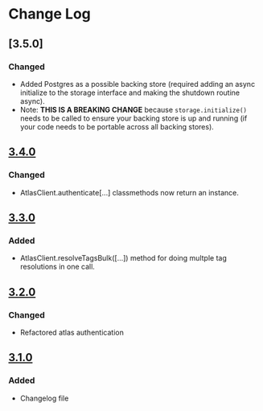 # Change Log

## [3.5.0]
### Changed
- Added Postgres as a possible backing store (required adding an async initialize to the storage interface and making the shutdown routine async). 
- Note: **THIS IS A BREAKING CHANGE** because `storage.initialize()` needs to be called to ensure your backing store is up and running (if your code needs to be portable across all backing stores).


## [3.4.0]
### Changed
- AtlasClient.authenticate[...] classmethods now return an instance.


## [3.3.0]
### Added
- AtlasClient.resolveTagsBulk([...]) method for doing multple tag resolutions
  in one call.


## [3.2.0]
### Changed
- Refactored atlas authentication


## [3.1.0]
### Added
- Changelog file


[unreleased]: https://github.com/ForstaLabs/librelay-node/tree/master
[3.4.0]: https://github.com/ForstaLabs/librelay-node/tree/v3.4.0
[3.3.0]: https://github.com/ForstaLabs/librelay-node/tree/v3.3.0
[3.2.0]: https://github.com/ForstaLabs/librelay-node/tree/v3.2.0
[3.1.0]: https://github.com/ForstaLabs/librelay-node/tree/v3.1.0
